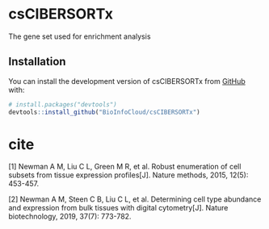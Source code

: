 
# csCIBERSORTx

<!-- badges: start -->
<!-- badges: end -->

The gene set used for enrichment analysis

## Installation

You can install the development version of csCIBERSORTx from [GitHub](https://github.com/) with:

``` r
# install.packages("devtools")
devtools::install_github("BioInfoCloud/csCIBERSORTx")
```

# cite
[1] Newman A M, Liu C L, Green M R, et al. Robust enumeration of cell subsets from tissue expression profiles[J]. Nature methods, 2015, 12(5): 453-457.

[2] Newman A M, Steen C B, Liu C L, et al. Determining cell type abundance and expression from bulk tissues with digital cytometry[J]. Nature biotechnology, 2019, 37(7): 773-782.
